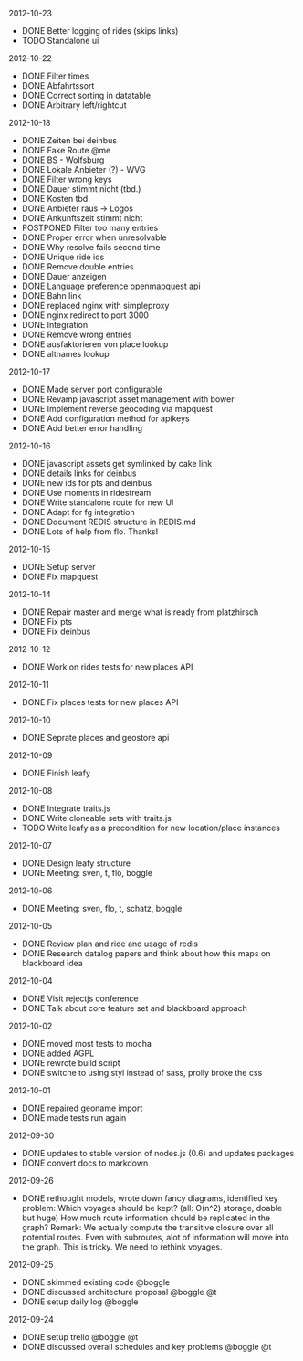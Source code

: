 

2012-10-23

* DONE Better logging of rides (skips links)
* TODO Standalone ui


2012-10-22

* DONE Filter times
* DONE Abfahrtssort
* DONE Correct sorting in datatable
* DONE Arbitrary left/rightcut

2012-10-18

* DONE Zeiten bei deinbus
* DONE Fake Route @me
* DONE BS - Wolfsburg
* DONE Lokale Anbieter (?) - WVG
* DONE Filter wrong keys
* DONE Dauer stimmt nicht (tbd.)
* DONE Kosten tbd.
* DONE Anbieter raus -> Logos
* DONE Ankunftszeit stimmt nicht
* POSTPONED Filter too many entries
* DONE Proper error when unresolvable
* DONE Why resolve fails second time
* DONE Unique ride ids
* DONE Remove double entries
* DONE Dauer anzeigen
* DONE Language preference openmapquest api
* DONE Bahn link
* DONE replaced nginx with simpleproxy
* DONE nginx redirect to port 3000
* DONE Integration
* DONE Remove wrong entries
* DONE ausfaktorieren von place lookup
* DONE altnames lookup


2012-10-17

* DONE Made server port configurable
* DONE Revamp javascript asset management with bower
* DONE Implement reverse geocoding via mapquest
* DONE Add configuration method for apikeys
* DONE Add better error handling


2012-10-16

* DONE javascript assets get symlinked by cake link
* DONE details links for deinbus
* DONE new ids for pts and deinbus
* DONE Use moments in ridestream
* DONE Write standalone route for new UI
* DONE Adapt for fg integration
* DONE Document REDIS structure in REDIS.md
* DONE Lots of help from flo. Thanks!


2012-10-15

* DONE Setup server
* DONE Fix mapquest


2012-10-14

* DONE Repair master and merge what is ready from platzhirsch
* DONE Fix pts
* DONE Fix deinbus


2012-10-12

* DONE Work on rides tests for new places API


2012-10-11

* DONE Fix places tests for new places API


2012-10-10

* DONE Seprate places and geostore api

2012-10-09

* DONE Finish leafy

2012-10-08

* DONE Integrate traits.js
* DONE Write cloneable sets with traits.js
* TODO Write leafy as a precondition for new location/place instances

2012-10-07

* DONE Design leafy structure
* DONE Meeting: sven, t, flo, boggle

2012-10-06

* DONE Meeting: sven, flo, t, schatz, boggle


2012-10-05

* DONE Review plan and ride and usage of redis
* DONE Research datalog papers and think about how this maps on blackboard idea


2012-10-04

* DONE Visit rejectjs conference
* DONE Talk about core feature set and blackboard approach


2012-10-02

* DONE moved most tests to mocha
* DONE added AGPL
* DONE rewrote build script
* DONE switche to using styl instead of sass, prolly broke the css


2012-10-01

* DONE repaired geoname import
* DONE made tests run again


2012-09-30

* DONE updates to stable version of nodes.js (0.6) and updates packages
* DONE convert docs to markdown


2012-09-26

* DONE rethought models, wrote down fancy diagrams, identified key problem:
  Which voyages should be kept? (all: O(n^2) storage, doable but huge)
  How much route information should be replicated in the graph?
  Remark: 
  We actually compute the transitive closure over all potential routes.
  Even with subroutes, alot of information will move into the graph.
  This is tricky. We need to rethink voyages.

2012-09-25

* DONE skimmed existing code @boggle
* DONE discussed architecture proposal @boggle @t
* DONE setup daily log @boggle


2012-09-24

* DONE setup trello @boggle @t
* DONE discussed overall schedules and key problems @boggle @t

